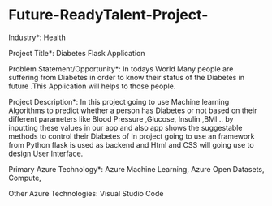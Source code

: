 # Future-ReadyTalent-Project-
Industry*:
Health

Project Title*:
Diabetes Flask Application

Problem Statement/Opportunity*:
In todays World Many people are suffering from Diabetes in order to know their status of the Diabetes in future .This Application will helps to those people.

Project Description*:
In this project going to use Machine learning Algorithms to predict whether a person has Diabetes or not based on their different parameters like Blood Pressure ,Glucose, Insulin ,BMI .. by inputting these values in our app and also app shows the suggestable methods to control their Diabetes of In project going to use an framework from Python flask is used as backend and Html and CSS will going use to design User Interface.

Primary Azure Technology*:
Azure Machine Learning, Azure Open Datasets, Compute,

Other Azure Technologies:
Visual Studio Code

